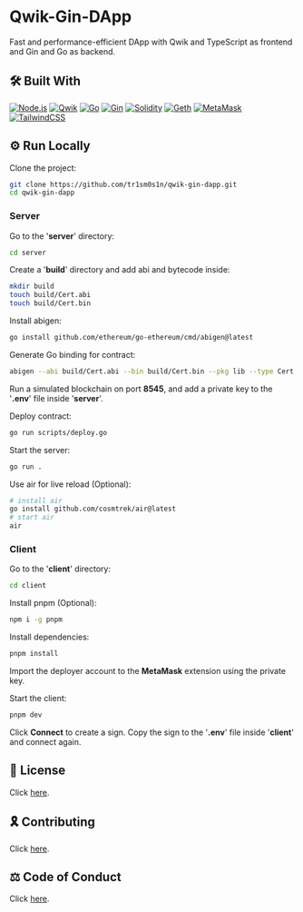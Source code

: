 # Qwik-Gin-DApp

Fast and performance-efficient DApp with Qwik and TypeScript as frontend and Gin and Go as backend.

## 🛠 Built With

[![Node.js](https://img.shields.io/badge/node.js-olivedrab?style=for-the-badge&logo=node.js&logoColor=white)](https://nodejs.org/en)
[![Qwik](https://img.shields.io/badge/qwik-olivedrab?style=for-the-badge&logo=node.js&logoColor=white)](https://qwik.builder.io)
[![Go](https://img.shields.io/badge/go-dodgerblue?style=for-the-badge&logo=go&logoColor=white)](https://go.dev/)
[![Gin](https://img.shields.io/badge/gin-dodgerblue?style=for-the-badge&logo=go&logoColor=white)](https://gin-gonic.com/)
[![Solidity](https://img.shields.io/badge/solidity-sienna?style=for-the-badge&logo=solidity&logoColor=white)](https://soliditylang.org/)
[![Geth](https://img.shields.io/badge/geth-darkslategray?style=for-the-badge&logo=ethereum&logoColor=white)](https://geth.ethereum.org/)
[![MetaMask](https://img.shields.io/badge/metamask-darkslategray?style=for-the-badge&logo=ethereum&logoColor=white)](https://metamask.io/)
[![TailwindCSS](https://img.shields.io/badge/tailwindcss-indigo?style=for-the-badge&logo=tailwindcss&logoColor=white)](https://tailwindcss.com/)

## ⚙️ Run Locally

Clone the project:

```bash
git clone https://github.com/tr1sm0s1n/qwik-gin-dapp.git
cd qwik-gin-dapp
```

### Server

Go to the '**server**' directory:

```bash
cd server
```

Create a '**build**' directory and add abi and bytecode inside:

```bash
mkdir build
touch build/Cert.abi
touch build/Cert.bin
```

Install abigen:

```bash
go install github.com/ethereum/go-ethereum/cmd/abigen@latest
```

Generate Go binding for contract:

```bash
abigen --abi build/Cert.abi --bin build/Cert.bin --pkg lib --type Cert --out lib/Cert.go
```

Run a simulated blockchain on port **8545**, and add a private key to the '**.env**' file inside '**server**'.

Deploy contract:

```bash
go run scripts/deploy.go
```

Start the server:

```bash
go run .
```

Use air for live reload (Optional):

```bash
# install air
go install github.com/cosmtrek/air@latest
# start air
air
```

### Client

Go to the '**client**' directory:

```bash
cd client
```

Install pnpm (Optional):

```bash
npm i -g pnpm
```

Install dependencies:

```bash
pnpm install
```

Import the deployer account to the **MetaMask** extension using the private key.

Start the client:

```bash
pnpm dev
```

Click **Connect** to create a sign. Copy the sign to the '**.env**' file inside '**client**' and connect again.

## 📜 License

Click [here](./LICENSE.md).

## 🎗️ Contributing

Click [here](./CONTRIBUTING.md).

## ⚖️ Code of Conduct

Click [here](./CODE_OF_CONDUCT.md).
